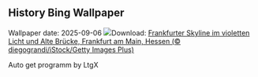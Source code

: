 ## History Bing Wallpaper
Wallpaper date: 2025-09-06
![](https://www.bing.com/th?id=OHR.FrankfurtAlteBruecke_DE-DE0460546178_UHD.jpg&w=1000)Download: [Frankfurter Skyline im violetten Licht und Alte Brücke, Frankfurt am Main, Hessen (© diegograndi/iStock/Getty Images Plus)](https://www.bing.com/th?id=OHR.FrankfurtAlteBruecke_DE-DE0460546178_UHD.jpg)

Auto get programm by LtgX

